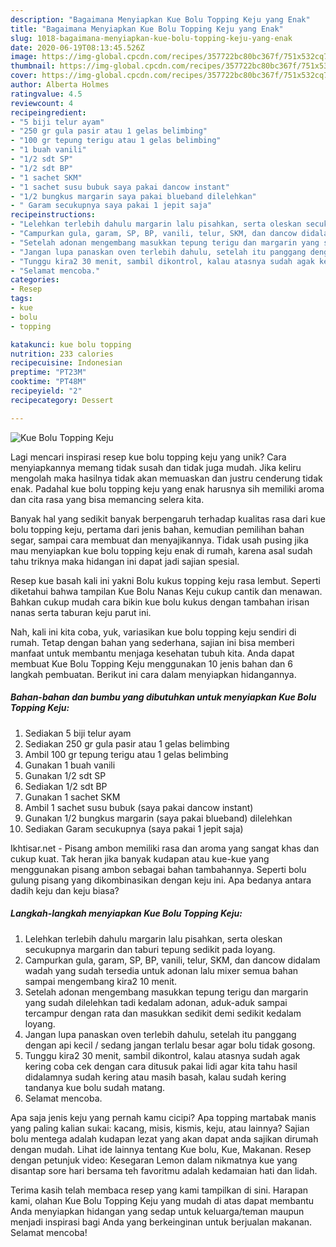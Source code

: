 ```yaml
---
description: "Bagaimana Menyiapkan Kue Bolu Topping Keju yang Enak"
title: "Bagaimana Menyiapkan Kue Bolu Topping Keju yang Enak"
slug: 1018-bagaimana-menyiapkan-kue-bolu-topping-keju-yang-enak
date: 2020-06-19T08:13:45.526Z
image: https://img-global.cpcdn.com/recipes/357722bc80bc367f/751x532cq70/kue-bolu-topping-keju-foto-resep-utama.jpg
thumbnail: https://img-global.cpcdn.com/recipes/357722bc80bc367f/751x532cq70/kue-bolu-topping-keju-foto-resep-utama.jpg
cover: https://img-global.cpcdn.com/recipes/357722bc80bc367f/751x532cq70/kue-bolu-topping-keju-foto-resep-utama.jpg
author: Alberta Holmes
ratingvalue: 4.5
reviewcount: 4
recipeingredient:
- "5 biji telur ayam"
- "250 gr gula pasir atau 1 gelas belimbing"
- "100 gr tepung terigu atau 1 gelas belimbing"
- "1 buah vanili"
- "1/2 sdt SP"
- "1/2 sdt BP"
- "1 sachet SKM"
- "1 sachet susu bubuk saya pakai dancow instant"
- "1/2 bungkus margarin saya pakai blueband dilelehkan"
- " Garam secukupnya saya pakai 1 jepit saja"
recipeinstructions:
- "Lelehkan terlebih dahulu margarin lalu pisahkan, serta oleskan secukupnya margarin dan taburi tepung sedikit pada loyang."
- "Campurkan gula, garam, SP, BP, vanili, telur, SKM, dan dancow didalam wadah yang sudah tersedia untuk adonan lalu mixer semua bahan sampai mengembang kira2 10 menit."
- "Setelah adonan mengembang masukkan tepung terigu dan margarin yang sudah dilelehkan tadi kedalam adonan, aduk-aduk sampai tercampur dengan rata dan masukkan sedikit demi sedikit kedalam loyang."
- "Jangan lupa panaskan oven terlebih dahulu, setelah itu panggang dengan api kecil / sedang jangan terlalu besar agar bolu tidak gosong."
- "Tunggu kira2 30 menit, sambil dikontrol, kalau atasnya sudah agak kering coba cek dengan cara ditusuk pakai lidi agar kita tahu hasil didalamnya sudah kering atau masih basah, kalau sudah kering tandanya kue bolu sudah matang."
- "Selamat mencoba."
categories:
- Resep
tags:
- kue
- bolu
- topping

katakunci: kue bolu topping 
nutrition: 233 calories
recipecuisine: Indonesian
preptime: "PT23M"
cooktime: "PT48M"
recipeyield: "2"
recipecategory: Dessert

---
```



![Kue Bolu Topping Keju](https://img-global.cpcdn.com/recipes/357722bc80bc367f/751x532cq70/kue-bolu-topping-keju-foto-resep-utama.jpg)

Lagi mencari inspirasi resep kue bolu topping keju yang unik? Cara menyiapkannya memang tidak susah dan tidak juga mudah. Jika keliru mengolah maka hasilnya tidak akan memuaskan dan justru cenderung tidak enak. Padahal kue bolu topping keju yang enak harusnya sih memiliki aroma dan cita rasa yang bisa memancing selera kita.

Banyak hal yang sedikit banyak berpengaruh terhadap kualitas rasa dari kue bolu topping keju, pertama dari jenis bahan, kemudian pemilihan bahan segar, sampai cara membuat dan menyajikannya. Tidak usah pusing jika mau menyiapkan kue bolu topping keju enak di rumah, karena asal sudah tahu triknya maka hidangan ini dapat jadi sajian spesial.

Resep kue basah kali ini yakni Bolu kukus topping keju rasa lembut. Seperti diketahui bahwa tampilan Kue Bolu Nanas Keju cukup cantik dan menawan. Bahkan cukup mudah cara bikin kue bolu kukus dengan tambahan irisan nanas serta taburan keju parut ini.


Nah, kali ini kita coba, yuk, variasikan kue bolu topping keju sendiri di rumah. Tetap dengan bahan yang sederhana, sajian ini bisa memberi manfaat untuk membantu menjaga kesehatan tubuh kita. Anda dapat membuat Kue Bolu Topping Keju menggunakan 10 jenis bahan dan 6 langkah pembuatan. Berikut ini cara dalam menyiapkan hidangannya.

<!--inarticleads1-->

##### Bahan-bahan dan bumbu yang dibutuhkan untuk menyiapkan Kue Bolu Topping Keju:

1. Sediakan 5 biji telur ayam
1. Sediakan 250 gr gula pasir atau 1 gelas belimbing
1. Ambil 100 gr tepung terigu atau 1 gelas belimbing
1. Gunakan 1 buah vanili
1. Gunakan 1/2 sdt SP
1. Sediakan 1/2 sdt BP
1. Gunakan 1 sachet SKM
1. Ambil 1 sachet susu bubuk (saya pakai dancow instant)
1. Gunakan 1/2 bungkus margarin (saya pakai blueband) dilelehkan
1. Sediakan  Garam secukupnya (saya pakai 1 jepit saja)


Ikhtisar.net - Pisang ambon memiliki rasa dan aroma yang sangat khas dan cukup kuat. Tak heran jika banyak kudapan atau kue-kue yang menggunakan pisang ambon sebagai bahan tambahannya. Seperti bolu gulung pisang yang dikombinasikan dengan keju ini. Apa bedanya antara dadih keju dan keju biasa? 

<!--inarticleads2-->

##### Langkah-langkah menyiapkan Kue Bolu Topping Keju:

1. Lelehkan terlebih dahulu margarin lalu pisahkan, serta oleskan secukupnya margarin dan taburi tepung sedikit pada loyang.
1. Campurkan gula, garam, SP, BP, vanili, telur, SKM, dan dancow didalam wadah yang sudah tersedia untuk adonan lalu mixer semua bahan sampai mengembang kira2 10 menit.
1. Setelah adonan mengembang masukkan tepung terigu dan margarin yang sudah dilelehkan tadi kedalam adonan, aduk-aduk sampai tercampur dengan rata dan masukkan sedikit demi sedikit kedalam loyang.
1. Jangan lupa panaskan oven terlebih dahulu, setelah itu panggang dengan api kecil / sedang jangan terlalu besar agar bolu tidak gosong.
1. Tunggu kira2 30 menit, sambil dikontrol, kalau atasnya sudah agak kering coba cek dengan cara ditusuk pakai lidi agar kita tahu hasil didalamnya sudah kering atau masih basah, kalau sudah kering tandanya kue bolu sudah matang.
1. Selamat mencoba.


Apa saja jenis keju yang pernah kamu cicipi? Apa topping martabak manis yang paling kalian sukai: kacang, misis, kismis, keju, atau lainnya? Sajian bolu mentega adalah kudapan lezat yang akan dapat anda sajikan dirumah dengan mudah. Lihat ide lainnya tentang Kue bolu, Kue, Makanan. Resep dengan petunjuk video: Kesegaran Lemon dalam nikmatnya kue yang disantap sore hari bersama teh favoritmu adalah kedamaian hati dan lidah. 

Terima kasih telah membaca resep yang kami tampilkan di sini. Harapan kami, olahan Kue Bolu Topping Keju yang mudah di atas dapat membantu Anda menyiapkan hidangan yang sedap untuk keluarga/teman maupun menjadi inspirasi bagi Anda yang berkeinginan untuk berjualan makanan. Selamat mencoba!
